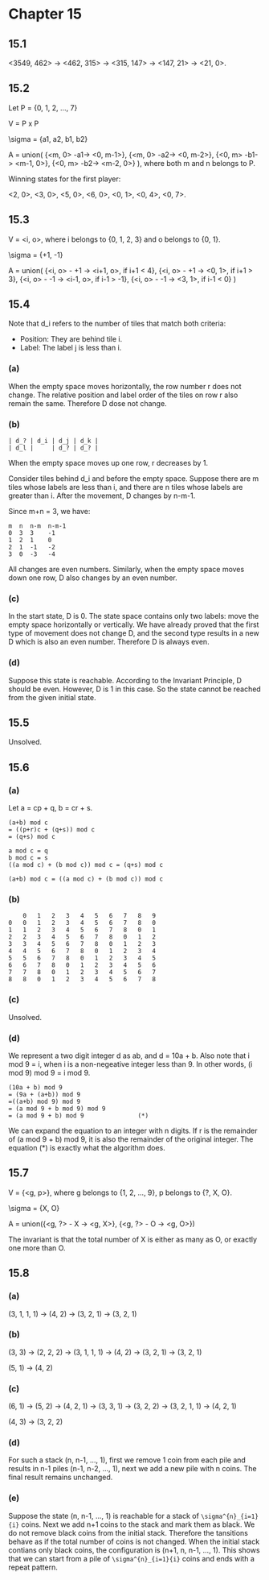 # Chapter 15

## 15.1

<3549, 462> -> <462, 315> -> <315, 147> -> <147, 21> -> <21, 0>.

## 15.2

Let P = {0, 1, 2, ..., 7}

V = P x P

\sigma = {a1, a2, b1, b2}

A = union(
    {<m, 0> -a1-> <0, m-1>},
    {<m, 0> -a2-> <0, m-2>},
    {<0, m> -b1-> <m-1, 0>},
    {<0, m> -b2-> <m-2, 0>}
), where both m and n belongs to P.

Winning states for the first player:

<2, 0>, <3, 0>, <5, 0>, <6, 0>, <0, 1>, <0, 4>, <0, 7>.

## 15.3

V = <i, o>, where i belongs to {0, 1, 2, 3} and o belongs to {0, 1}.

\sigma = {+1, -1}

A = union(
    {<i, o> - +1 -> <i+1, o>, if i+1 < 4},
    {<i, o> - +1 -> <0, 1>, if i+1 > 3},
    {<i, o> - -1 -> <i-1, o>, if i-1 > -1},
    {<i, o> - -1 -> <3, 1>, if i-1 < 0}
)

## 15.4

Note that d_i refers to the number of tiles that match both criteria:

* Position: They are behind tile i.
* Label: The label j is less than i.

### (a)

When the empty space moves horizontally, the row number r does not change. The relative position and label order of the tiles on row r also remain the same. Therefore D dose not change.

### (b)

    | d_? | d_i | d_j | d_k |
    | d_l |     | d_? | d_? |

When the empty space moves up one row, r decreases by 1.

Consider tiles behind d_i and before the empty space. Suppose there are m tiles whose labels are less than i, and there are n tiles whose labels are greater than i. After the movement, D changes by n-m-1.

Since m+n = 3, we have:

    m  n  n-m  n-m-1
    0  3  3    -1
    1  2  1    0
    2  1  -1   -2
    3  0  -3   -4

All changes are even numbers. Similarly, when the empty space moves down one row, D also changes by an even number.

### (c)

In the start state, D is 0. The state space contains only two labels: move the empty space horizontally or vertically. We have already proved that the first type of movement does not change D, and the second type results in a new D which is also an even number. Therefore D is always even.

### (d)

Suppose this state is reachable. According to the Invariant Principle, D should be even. However, D is 1 in this case. So the state cannot be reached from the given initial state.

## 15.5

Unsolved.

## 15.6

### (a)

Let a = cp + q, b = cr + s.

    (a+b) mod c
    = ((p+r)c + (q+s)) mod c
    = (q+s) mod c

    a mod c = q
    b mod c = s
    ((a mod c) + (b mod c)) mod c = (q+s) mod c

    (a+b) mod c = ((a mod c) + (b mod c)) mod c

### (b)

        0	1	2	3	4	5	6	7	8	9
    0	0	1	2	3	4	5	6	7	8	0
    1	1	2	3	4	5	6	7	8	0	1
    2	2	3	4	5	6	7	8	0	1	2
    3	3	4	5	6	7	8	0	1	2	3
    4	4	5	6	7	8	0	1	2	3	4
    5	5	6	7	8	0	1	2	3	4	5
    6	6	7	8	0	1	2	3	4	5	6
    7	7	8	0	1	2	3	4	5	6	7
    8	8	0	1	2	3	4	5	6	7	8

### (c)

Unsolved.

### (d)

We represent a two digit integer d as ab, and d = 10a + b. Also note that i mod 9 = i, when i is a non-negeative integer less than 9. In other words, (i mod 9) mod 9 = i mod 9.

    (10a + b) mod 9
    = (9a + (a+b)) mod 9
    =((a+b) mod 9) mod 9
    = (a mod 9 + b mod 9) mod 9
    = (a mod 9 + b) mod 9               (*)

We can expand the equation to an integer with n digits. If r is the remainder of (a mod 9 + b) mod 9, it is also the remainder of the original integer. The equation (*) is exactly what the algorithm does.

## 15.7

V = {<g, p>}, where g belongs to {1, 2, ..., 9}, p belongs to {?, X, O}.

\sigma = {X, O}

A = union({<g, ?> - X -> <g, X>}, {<g, ?> - O -> <g, O>})

The invariant is that the total number of X is either as many as O, or exactly one more than O.

## 15.8

### (a)

(3, 1, 1, 1) -> (4, 2) -> (3, 2, 1) -> (3, 2, 1)

### (b)

(3, 3) -> (2, 2, 2) -> (3, 1, 1, 1) -> (4, 2) -> (3, 2, 1) -> (3, 2, 1)

(5, 1) -> (4, 2)

### (c)

(6, 1) -> (5, 2)
-> (4, 2, 1) -> (3, 3, 1) -> (3, 2, 2) -> (3, 2, 1, 1)
-> (4, 2, 1)

(4, 3) -> (3, 2, 2)

### (d)

For such a stack (n, n-1, ..., 1), first we remove 1 coin from each pile and results in n-1 piles (n-1, n-2, ..., 1), next we add a new pile with n coins. The final result remains unchanged.

### (e)

Suppose the state (n, n-1, ..., 1) is reachable for a stack of `\sigma^{n}_{i=1}{i}` coins. Next we add n+1 coins to the stack and mark them as black. We do not remove black coins from the initial stack. Therefore the tansitions behave as if the total number of coins is not changed. When the initial stack contians only black coins, the configuration is (n+1, n, n-1, ..., 1). This shows that we can start from a pile of `\sigma^{n}_{i=1}{i}` coins and ends with a repeat pattern.
